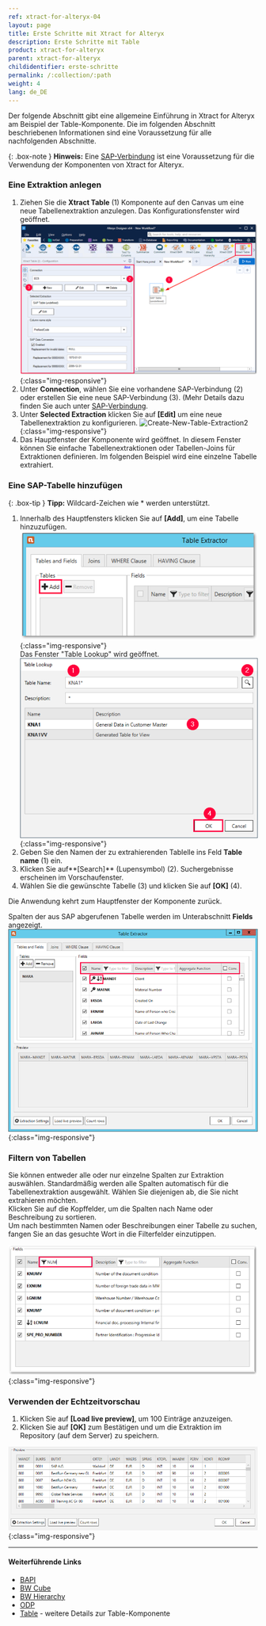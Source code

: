 ```yaml
---
ref: xtract-for-alteryx-04
layout: page
title: Erste Schritte mit Xtract for Alteryx
description: Erste Schritte mit Table
product: xtract-for-alteryx
parent: xtract-for-alteryx
childidentifier: erste-schritte
permalink: /:collection/:path
weight: 4
lang: de_DE
---
```


Der folgende Abschnitt gibt eine allgemeine Einführung in Xtract for Alteryx am Beispiel der Table-Komponente.
Die im folgenden Abschnitt beschriebenen Informationen sind eine Voraussetzung für alle nachfolgenden Abschnitte.

{: .box-note }
**Hinweis:** Eine [SAP-Verbindung](./einfuehrung/sap-verbindung) ist eine Voraussetzung für die Verwendung der Komponenten von Xtract for Alteryx.

### Eine Extraktion anlegen

1. Ziehen Sie die **Xtract Table** (1) Komponente auf den Canvas um eine neue Tabellenextraktion anzulegen. Das Konfigurationsfenster wird geöffnet. 
![Create-New-Table-Extraction](/img/content/xfa/xfa_create_table_extraction_01.png){:class="img-responsive"}
2. Unter **Connection**, wählen Sie eine vorhandene  SAP-Verbindung (2) oder erstellen Sie eine neue SAP-Verbindung (3). (Mehr Details dazu finden Sie auch unter [SAP-Verbindung](./einfuehrung/sap-verbindung).
3. Unter **Selected Extraction** klicken Sie auf **[Edit]**  um eine neue Tabellenextraktion zu konfigurieren.
![Create-New-Table-Extraction2](/img/content/xfa_create_table_extraction_02.png){:class="img-responsive"}
4. Das Hauptfenster der Komponente wird geöffnet. In diesem Fenster können Sie einfache Tabellenextraktionen oder Tabellen-Joins für Extraktionen definieren. Im folgenden Beispiel wird eine einzelne Tabelle extrahiert.

### Eine SAP-Tabelle hinzufügen

{: .box-tip }
**Tipp:** Wildcard-Zeichen wie * werden unterstützt. 

1. Innerhalb des Hauptfensters klicken Sie auf **[Add]**, um eine Tabelle hinzuzufügen.<br>
![Add-New-Table](/img/content/xfa/table_main-window_add.png){:class="img-responsive"} <br/>
Das Fenster "Table Lookup" wird geöffnet. <br/>
![Look-Up-Table](/img/content/table/table_look-up.png){:class="img-responsive"} <br/>
2. Geben Sie den Namen der zu extrahierenden Tablelle ins Feld **Table name** (1) ein.<br>
3. Klicken Sie auf**[Search]** (Lupensymbol) (2).
Suchergebnisse erscheinen im Vorschaufenster.
4. Wählen Sie die gewünschte Tabelle (3) und klicken Sie auf **[OK]** (4). <br>

Die Anwendung kehrt zum Hauptfenster der Komponente zurück.<br>

Spalten der aus SAP abgerufenen Tabelle werden im Unterabschnitt **Fields** angezeigt.<br>
![Table-Form](/img/content/xfa/table_fields_filter.png){:class="img-responsive"}<br>

### Filtern von Tabellen

Sie können entweder alle oder nur einzelne Spalten zur Extraktion auswählen. 
Standardmäßig werden alle Spalten automatisch für die Tabellenextraktion ausgewählt. Wählen Sie diejenigen ab, die Sie nicht extrahieren möchten.<br>
Klicken Sie auf die Kopffelder, um die Spalten nach Name oder Beschreibung zu sortieren.<br>
Um nach bestimmten Namen oder Beschreibungen einer Tabelle zu suchen, fangen Sie an das gesuchte Wort in die Filterfelder einzutippen.<br>

![Table-Main](/img/content/table/fields_filter-search.png){:class="img-responsive"}

### Verwenden der Echtzeitvorschau

1. Klicken Sie auf **[Load live preview]**, um 100 Einträge anzuzeigen.
2. Klicken Sie auf **[OK]** zum Bestätigen und um die Extraktion im Repository (auf dem Server) zu speichern.

![Table-Main](/img/content/xfa/xfa-table-preview.png){:class="img-responsive"}


*****
#### Weiterführende Links
- [BAPI](../bapi)
- [BW Cube](../bw-cube)
- [BW Hierarchy](../bwhierarchy)
- [ODP](../odp)
- [Table](../table) - weitere Details zur Table-Komponente


